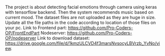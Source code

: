 The project is about detecting facial emotions through camera using keras with tensorflow backend. Then the system recommends music based on current mood. 
The dataset files are not uploaded as they are huge in size. Update all the file paths in the code according to location of those files on your pc.
Link to Frontend part: https://github.com/Pro-Coders-OP/FrontEndPart
Nodeserver: https://github.com/Pro-Coders-OP/nodeserver
Link to download dataset: https://drive.google.com/file/d/1kmzULCVD4f3marsNvsocyLBVrzb_YvNo/view.

